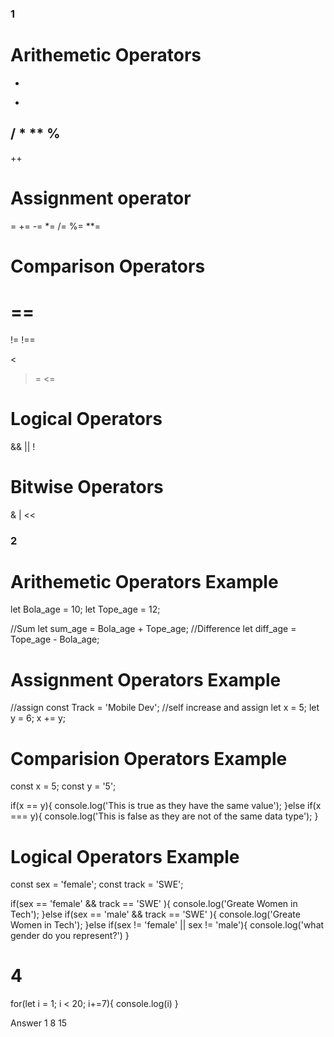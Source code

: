 ### 1
# Arithemetic Operators
+
-
/
*
**
%
--
++

# Assignment operator
=
+=
-=
*=
/=
%=
**=

# Comparison Operators
==
===
!=
!==
>
<
>=
<=

# Logical Operators
&&
||
!

# Bitwise Operators
&
|
<<
>>
>>>

### 2
# Arithemetic Operators Example

let Bola_age  = 10;
let Tope_age = 12;

//Sum
let sum_age = Bola_age + Tope_age;
//Difference
let diff_age = Tope_age - Bola_age;

# Assignment Operators Example

//assign
const Track = 'Mobile Dev';
//self increase and assign
let x = 5;
let y = 6;
x += y;

# Comparision Operators Example

const x = 5;
const y = '5';

if(x == y){
    console.log('This is true as they have the same value');
}else if(x === y){
   console.log('This is false as they are not of the same data type'); 
}

# Logical Operators Example
const sex = 'female';
const track = 'SWE';

if(sex == 'female' && track == 'SWE' ){
    console.log('Greate Women in Tech');
}else if(sex == 'male' && track == 'SWE' ){
    console.log('Greate Women in Tech');
}else if(sex != 'female' || sex != 'male'){
    console.log('what gender do you represent?')
}


# 4

for(let i = 1; i < 20; i+=7){
    console.log(i)
}

Answer
1
8
15